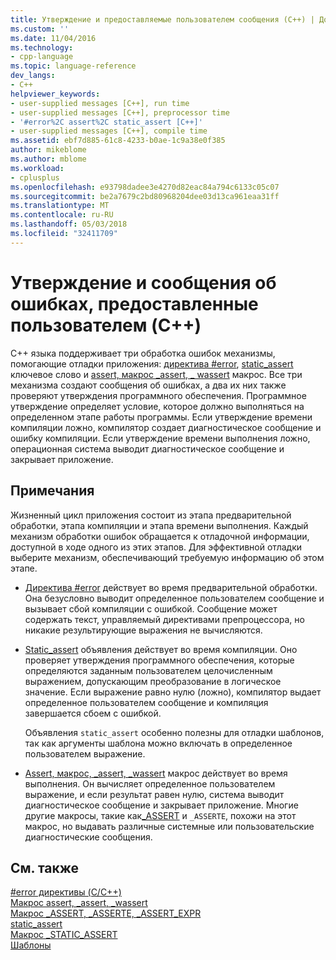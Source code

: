 ```yaml
---
title: Утверждение и предоставляемые пользователем сообщения (C++) | Документы Microsoft
ms.custom: ''
ms.date: 11/04/2016
ms.technology:
- cpp-language
ms.topic: language-reference
dev_langs:
- C++
helpviewer_keywords:
- user-supplied messages [C++], run time
- user-supplied messages [C++], preprocessor time
- '#error%2C assert%2C static_assert [C++]'
- user-supplied messages [C++], compile time
ms.assetid: ebf7d885-61c8-4233-b0ae-1c9a38e0f385
author: mikeblome
ms.author: mblome
ms.workload:
- cplusplus
ms.openlocfilehash: e93798dadee3e4270d82eac84a794c6133c05c07
ms.sourcegitcommit: be2a7679c2bd80968204dee03d13ca961eaa31ff
ms.translationtype: MT
ms.contentlocale: ru-RU
ms.lasthandoff: 05/03/2018
ms.locfileid: "32411709"
---
```

# <a name="assertion-and-user-supplied-messages-c"></a>Утверждение и сообщения об ошибках, предоставленные пользователем (C++)
C++ языка поддерживает три обработка ошибок механизмы, помогающие отладки приложения: [директива #error](../preprocessor/hash-error-directive-c-cpp.md), [static_assert](../cpp/static-assert.md) ключевое слово и [assert, макрос _assert, _ wassert](../c-runtime-library/reference/assert-macro-assert-wassert.md) макрос. Все три механизма создают сообщения об ошибках, а два их них также проверяют утверждения программного обеспечения. Программное утверждение определяет условие, которое должно выполняться на определенном этапе работы программы. Если утверждение времени компиляции ложно, компилятор создает диагностическое сообщение и ошибку компиляции. Если утверждение времени выполнения ложно, операционная система выводит диагностическое сообщение и закрывает приложение.  
  
## <a name="remarks"></a>Примечания  
 Жизненный цикл приложения состоит из этапа предварительной обработки, этапа компиляции и этапа времени выполнения. Каждый механизм обработки ошибок обращается к отладочной информации, доступной в ходе одного из этих этапов. Для эффективной отладки выберите механизм, обеспечивающий требуемую информацию об этом этапе.  
  
-   [Директива #error](../preprocessor/hash-error-directive-c-cpp.md) действует во время предварительной обработки. Она безусловно выводит определенное пользователем сообщение и вызывает сбой компиляции с ошибкой. Сообщение может содержать текст, управляемый директивами препроцессора, но никакие результирующие выражения не вычисляются.  
  
-   [Static_assert](../cpp/static-assert.md) объявления действует во время компиляции. Оно проверяет утверждения программного обеспечения, которые определяются заданным пользователем целочисленным выражением, допускающим преобразование в логическое значение. Если выражение равно нулю (ложно), компилятор выдает определенное пользователем сообщение и компиляция завершается сбоем с ошибкой.  
  
     Объявления `static_assert` особенно полезны для отладки шаблонов, так как аргументы шаблона можно включать в определенное пользователем выражение.  
  
-   [Assert, макрос, _assert, _wassert](../c-runtime-library/reference/assert-macro-assert-wassert.md) макрос действует во время выполнения. Он вычисляет определенное пользователем выражение, и если результат равен нулю, система выводит диагностическое сообщение и закрывает приложение. Многие другие макросы, такие как[_ASSERT](../c-runtime-library/reference/assert-asserte-assert-expr-macros.md) и `_ASSERTE`, похожи на этот макрос, но выдавать различные системные или пользовательские диагностические сообщения.  
  
## <a name="see-also"></a>См. также  
 [#error директивы (C/C++)](../preprocessor/hash-error-directive-c-cpp.md)   
 [Макрос assert, _assert, _wassert](../c-runtime-library/reference/assert-macro-assert-wassert.md)   
 [Макрос _ASSERT, _ASSERTE, _ASSERT_EXPR](../c-runtime-library/reference/assert-asserte-assert-expr-macros.md)   
 [static_assert](../cpp/static-assert.md)   
 [Макрос _STATIC_ASSERT](../c-runtime-library/reference/static-assert-macro.md)   
 [Шаблоны](../cpp/templates-cpp.md)
